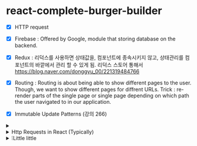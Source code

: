 # react-complete-burger-builder

- [x] HTTP request

- [x] Firebase : Offered by Google, module that storing database on the backend. 

- [x] Redux : 리덕스를 사용하면 상태값을, 컴포넌트에 종속시키지 않고, 상태관리를 컴포넌트의 바깥에서 관리 할 수 있게 됨. 리덕스 스토어 통해서 
https://blog.naver.com/donggyu_00/221319484766

- [x] Routing : Routing is about being able to show different pages to the user. Though, we want to show different pages for diffrent URLs. Trick : re-render parts of the single page or single page depending on which path the user navigated to in our application.

- [x] Immutable Update Patterns (강의 266)

<details>
<summary>  </summary>


</details>



<details>
<summary> Http Requests in React (Typically) </summary>

- 서버랑 리액트 앱이랑 html pages로 커뮤니케이션 하는게 아니라 JSON Data로 소통함.

</details>

<details>
<summary> ❕Little little </summary>

- HOC 언제 사용? : 리액트 컴포넌트를 작성하게 될 때 반복될 수 있는 코드들을 hoc를 만들어서 해결할 수 있다. 

- 모든 컴포넌트에는 props라는 객체가 존재하고 각 props에는 children이라는 프로퍼티가 기본적으로 존재한다. 이 프로퍼티는 컴포넌트를 사용하기 위해서 쓰는 JSX태그 사이의 값을 받아서 저장한다. 

- npm create-react-app 프로젝트명 으로 react app 시작

- The Object. keys() method returns an array of a given object's own enumerable property names, iterated in the same order that a normal loop would.

- map() method : 함수를 인자로 받아서 배열의 각 값과 함수가 동작한 결과를 새로운 배열에 담아주는 기능

- 배열.reduce((previousValue, currentValue) => { 두 value 에 대한 액션}

- concat : 인자로 주어진 배열이나 값들을 기존 배열에 합쳐서 새 배열을 반환한다.

- The Spread operator lets you expand an iterable like a string, object or array into its elements

- strong 태그 안에 넣으면 볼드체

- toFixed() 메서드는 고정 소수점 표기법으로 표기해 반환

- state가 있을때 클래스 컴퍼넌트를 사용하는것 같음!


</details>


